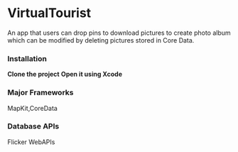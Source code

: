 # VirtualTourist
An app that users can drop pins to download pictures to create photo album which can be modified by deleting pictures stored in Core Data.
### Installation
  **Clone the project**
  **Open it using Xcode**
### Major Frameworks
   MapKit,CoreData
### Database APIs
   Flicker WebAPIs
  
